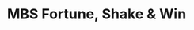 ---
order: 10
title: "MBS Fortune, Shake & Win"
image: "2013/12/MBS_thumbnail-495x400.png"
link: "marina-bay-sands-wechat-game/"
support: "wechat"
category: "games_sort"
---